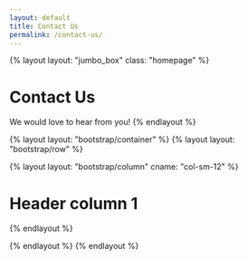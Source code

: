 ```yaml
---
layout: default
title: Contact Us
permalink: /contact-us/
---
```

{% layout layout: "jumbo_box" class: "homepage" %}
# Contact Us
We would love to hear from you!
{% endlayout %}


{% layout layout: "bootstrap/container" %}
{% layout layout: "bootstrap/row" %}


{% layout layout: "bootstrap/column" cname: "col-sm-12" %}
# Header column 1
{% endlayout %}


{% endlayout %}
{% endlayout %}